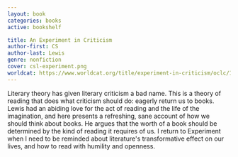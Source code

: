 ```yaml
---
layout: book
categories: books
active: bookshelf

title: An Experiment in Criticism
author-first: CS
author-last: Lewis
genre: nonfiction
cover: csl-experiment.png
worldcat: https://www.worldcat.org/title/experiment-in-criticism/oclc/1018690
---
```


Literary theory has given literary criticism a bad name. This is a theory of reading that does what criticism should do: eagerly return us to books. Lewis had an abiding love for the act of reading and the life of the imagination, and here presents a refreshing, sane account of how we should think about books. He argues that the worth of a book should be determined by the kind of reading it requires of us. I return to Experiment when I need to be reminded about literature's transformative effect on our lives, and how to read with humility and openness.